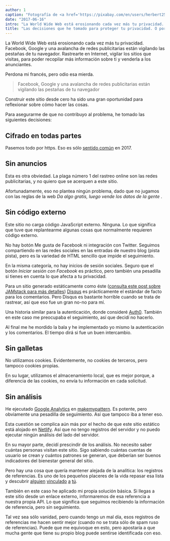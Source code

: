 ```yaml
---
author: 1
caption: "Fotografía de <a href='https://pixabay.com/en/users/herbert2512-2929941/' target='_BLANK' rel='nofollow'>Herbert</a>"
date: "2017-06-16"
intro: "La World Wide Web está erosionando cada vez más tu privacidad. Facebook, Google y una avalancha de redes publicitarias están vigilando las pestañas de tu navegador. Rastrearte en Internet, vigilar los sitios que visitas, para poder recopilar más información sobre ti y venderla a los anunciantes."
title: "Las decisiones que he tomado para proteger tu privacidad. O por qué no recibirás ninguna galleta."
---
```


La World Wide Web está erosionando cada vez más tu privacidad. Facebook, Google y una avalancha de redes publicitarias están vigilando las pestañas de tu navegador. Rastrearte en Internet, vigilar los sitios que visitas, para poder recopilar más información sobre ti y venderla a los anunciantes.

Perdona mi francés, pero odio esa mierda.

> Facebook, Google y una avalancha de redes publicitarias están vigilando las pestañas de tu navegador

Construir este sitio desde cero ha sido una gran oportunidad para reflexionar sobre cómo hacer las cosas.

Para asegurarme de que no contribuyo al problema, he tomado las siguientes decisiones:

## Cifrado en todas partes

Pasemos todo por https. Eso es sólo [sentido común](https://letsencrypt.org/) en 2017.

## Sin anuncios

Esta es otra obviedad. La plaga número 1 del rastreo online son las redes publicitarias, y no quiero que se acerquen a este sitio.

Afortunadamente, eso no plantea ningún problema, dado que no jugamos con las reglas de la web _Da algo gratis, luego vende los datos de la gente_ .

## Sin código externo

Este sitio no carga código JavaScript externo. Ninguna. Lo que significa que tuve que replantearme algunas cosas que normalmente requieren código externo.

No hay botón Me gusta de Facebook ni integración con Twitter. Seguimos compartiendo en las redes sociales en las entradas de nuestro blog (pista pista), pero es la variedad de HTML sencillo que impide el seguimiento.

En la misma categoría, no hay inicios de sesión sociales. Seguro que el botón _Iniciar sesión con Facebook_ es práctico, pero también una pesadilla si tienes en cuenta lo que afecta a tu privacidad.

Para un sitio generado estáticamente como éste ([consulta este post sobre JAMstack para más detalles](/blog/freesewing-goes-jamstack/)) [Disqus](https://disqus.com/) es prácticamente el estándar de facto para los comentarios. Pero Disqus es bastante horrible cuando se trata de rastrear, así que eso fue un gran no-no para mí.

Una historia similar para la autenticación, donde consideré [Auth0](https://auth0.com/). También en este caso me preocupaba el seguimiento, así que decidí no hacerlo.

Al final me he mordido la bala y he implementado yo mismo la autenticación y los comentarios. El tiempo dirá si fue un buen intercambio.

## Sin galletas
No utilizamos cookies. Evidentemente, no cookies de terceros, pero tampoco cookies propias.

En su lugar, utilizamos el almacenamiento local, que es mejor porque, a diferencia de las cookies, no envía tu información en cada solicitud.

## Sin análisis
He ejecutado [Google Analytics](https://analytics.google.com/) en [makemypattern](https://makemypattern.com/). Es potente, pero obviamente una pesadilla de seguimiento. Así que tampoco iba a tener eso.

Esta cuestión se complica aún más por el hecho de que este sitio estático está alojado en [Netlify](https://www.netlify.com/). Así que no tengo registros del servidor y no puedo ejecutar ningún análisis del lado del servidor.

En su mayor parte, decidí prescindir de los análisis. No necesito saber cuántas personas visitan este sitio. Sigo sabiendo cuántas cuentas de usuario se crean y cuántos patrones se generan, que deberían ser buenos indicadores del bienestar general del sitio.

Pero hay una cosa que quería mantener alejada de la analítica: los registros de referencias. Es uno de los pequeños placeres de la vida repasar esa lista y descubrir [alguien](https://www.reddit.com/r/freepatterns/comments/4zh5nr/is_there_software_to_generate_sewing_patterns/) [vinculado](http://www.makery.uk/2016/08/the-refashioners-2016-joost/) [a](https://closetcasepatterns.com/week-sewing-blogs-vol-98/) [tú](https://opensource.com/life/16/11/free-open-sewing-patterns).

También en este caso he aplicado mi propia solución básica. Si llegas a este sitio desde un enlace externo, informaremos de esa referencia a nuestra propia API. Lo que significa que seguimos recibiendo la información de referencia, pero sin seguimiento.

Tal vez sea sólo vanidad, pero cuando tengo un mal día, esos registros de referencias me hacen sentir mejor (cuando no se trata sólo de spam ruso de referencias). Puede que me equivoque en esto, pero apostaría a que mucha gente que tiene su propio blog puede sentirse identificada con eso.

